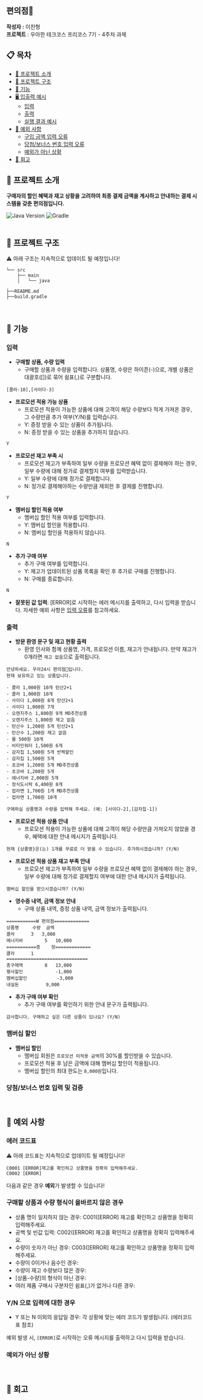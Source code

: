 ## **편의점🏪**

**작성자 :** 이찬형  
**프로젝트** : 우아한 테크코스 프리코스 7기 - 4주차 과제
&nbsp;

## 📋 목차

- [📌 프로젝트 소개](#-프로젝트-소개)
- [📂 프로젝트 구조](#-프로젝트-구조)
- [🚀 기능](#-기능)
- [🖥️ 입출력 예시](#-입출력-예시)
    - [입력](#입력)
    - [출력](#출력)
    - [실행 결과 예시](#실행-결과-예시)
- [🚨 예외 사항](#-예외-사항)
    - [구입 금액 입력 오류](#구입-금액-입력-오류)
    - [당첨/보너스 번호 입력 오류](#당첨보너스-번호-입력-오류)
    - [예외가 아닌 상황](#예외가-아닌-상황)
- [🤔 회고](#-회고)

## 📌 **프로젝트 소개**

**구매자의 할인 혜택과 재고 상황을 고려하여 최종 결제 금액을 계사하고 안내하는 결제 시스템을 갖춘 편의점입니다.**

![Java Version](https://img.shields.io/badge/Java-21-blue?style=for-the-badge)  ![Gradle](https://img.shields.io/badge/build%20with-Gradle-green?style=for-the-badge)  
&nbsp;

## 📂 **프로젝트 구조**

⚠️ 아래 구조는 지속적으로 업데이트 될 예정입니다!

```
└── src
    ├── main
    │   └── java
    
├──README.md
├──build.gradle
```

&nbsp;

## 🚀 **기능**

### **입력**

- **구매할 상품, 수량 입력**
    - 구매할 상품과 수량을 입력합니다. 상품명, 수량은 하이픈(-)으로, 개별 상품은 대괄호([])로 묶어 쉼표(,)로 구분합니다.

```
[콜라-10],[사이다-3]
```

- **프로모션 적용 가능 상품**
    - 프로모션 적용이 가능한 상품에 대해 고객이 해당 수량보다 적게 가져온 경우, 그 수량만큼 추가 여부(Y/N)를 입력습니다.
    - Y: 증정 받을 수 있는 상품이 추가됩니다.
    - N: 증정 받을 수 있는 상품을 추가하지 않습니다.

```
Y
```

- **프로모션 재고 부족 시**
    - 프로모션 재고가 부족하여 일부 수량을 프로모션 혜택 없이 결제해야 하는 경우, 일부 수량에 대해 정가로 결제할지 여부를 입력받습니다.
    - Y: 일부 수량에 대해 정가로 결제합니다.
    - N: 정가로 결제해야하는 수량만큼 제외한 후 결제를 진행합니다.

```
Y
```

- **멤버십 할인 적용 여부**
    - 멤버십 할인 적용 여부를 입력합니다.
    - Y: 멤버십 할인을 적용합니다.
    - N: 멤버십 할인을 적용하지 않습니다.

```
N
```

- **추가 구매 여부**
    - 추가 구매 여부를 입력합니다.
    - Y: 재고가 업데이트된 상품 목록을 확인 후 추가로 구매를 진행합니다.
    - N: 구매를 종료합니다.

```
N
```

- **잘못된 값 입력**: [ERROR]로 시작하는 에러 메시지를 출력하고, 다시 입력을 받습니다. 자세한 예외 사항은 [입력 오류](#입력-오류)를 참고하세요.

### **출력**

- **방문 환영 문구 및 재고 현황 출력**
    - 환영 인사와 함께 상품명, 가격, 프로모션 이름, 재고가 안내됩니다. 만약 재고가 0개라면 `재고 없음`으로 출력됩니다.

```
안녕하세요. 우아24시 편의점🏪입니다.
현재 보유하고 있는 상품입니다.

- 콜라 1,000원 10개 탄산2+1
- 콜라 1,000원 10개
- 사이다 1,000원 8개 탄산2+1
- 사이다 1,000원 7개
- 오렌지주스 1,800원 9개 MD추천상품
- 오렌지주스 1,800원 재고 없음
- 탄산수 1,200원 5개 탄산2+1
- 탄산수 1,200원 재고 없음
- 물 500원 10개
- 비타민워터 1,500원 6개
- 감자칩 1,500원 5개 반짝할인
- 감자칩 1,500원 5개
- 초코바 1,200원 5개 MD추천상품
- 초코바 1,200원 5개
- 에너지바 2,000원 5개
- 정식도시락 6,400원 8개
- 컵라면 1,700원 1개 MD추천상품
- 컵라면 1,700원 10개

구매하실 상품명과 수량을 입력해 주세요. (예: [사이다-2],[감자칩-1])

```

- **프로모션 적용 상품 안내**
    - 프로모션 적용이 가능한 상품에 대해 고객이 해당 수량만큼 가져오지 않았을 경우, 혜택에 대한 안내 메시지가 출력됩니다.

```
현재 {상품명}은(는) 1개를 무료로 더 받을 수 있습니다. 추가하시겠습니까? (Y/N)
```

- **프로모션 적용 상품 재고 부족 안내**
    - 프로모션 재고가 부족하여 일부 수량을 프로모션 혜택 없이 결제해야 하는 경우, 일부 수량에 대해 정가로 결제할지 여부에 대한 안내 메시지가 출력됩니다.

```
멤버십 할인을 받으시겠습니까? (Y/N)
```

- **영수증 내역, 금액 정보 안내**
    - 구매 상품 내역, 증정 상품 내역, 금액 정보가 출력됩니다.

```
===========W 편의점=============
상품명		수량	금액
콜라		3 	3,000
에너지바 		5 	10,000
===========증	정=============
콜라		1
==============================
총구매액		8	13,000
행사할인			-1,000
멤버십할인			-3,000
내실돈			 9,000
```

- **추가 구매 여부 확인**
    - 추가 구매 여부를 확인하기 위한 안내 문구가 출력됩니다.

```
감사합니다. 구매하고 싶은 다른 상품이 있나요? (Y/N)
```

### 멤버십 할인

- **멤버십 할인**
    - 멤버십 회원은 `프로모션 미적용 금액`의 30%를 할인받을 수 있습니다.
    - 프로모션 적용 후 남은 금액에 대해 멤버십 할인이 적용됩니다.
    - 멤버십 할인의 최대 한도는 `8,000원`입니다.
  
### 당첨/보너스 번호 입력 및 검증

&nbsp;

## 🚨 **예외 사항**

### **에러 코드표**

⚠️ 아래 코드표는 지속적으로 업데이트 될 예정입니다!

```
C0001 [ERROR]재고를 확인하고 상품명을 정확히 입력해주세요.
C0002 [ERROR]
```

다음과 같은 경우 **예외**가 발생할 수 있습니다!

### **구매할 상품과 수량 형식이 올바르지 않은 경우**

- 상품 명이 일치하지 않는 경우: C001([ERROR] 재고를 확인하고 상품명을 정확히 입력해주세요.
- 공백 및 빈값 입력: C002([ERROR] 재고를 확인하고 상품명을 정확히 입력해주세요.
- 수량이 숫자가 아닌 경우: C003([ERROR] 재고를 확인하고 상품명을 정확히 입력해주세요.
- 수량이 0이거나 음수인 경우:
- 수량이 재고 수량보다 많은 경우:
- [상품-수량]의 형식이 아닌 경우:
- 여러 제품 구매시 구분자인 쉼표(,)가 없거나 다른 경우:

### **Y/N 으로 입력에 대한 경우**

- Y 또는 N 이외의 응답일 경우: 각 상황에 맞는 에러 코드가 발생됩니다. (에러코드 표 참조)

예외 발생 시, `[ERROR]`로 시작하는 오류 메시지를 출력하고 다시 입력을 받습니다.

### 예외가 아닌 상황

&nbsp;

## 🤔 **회고**